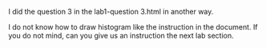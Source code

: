 I did the question 3 in the lab1-question 3.html in another way.

I do not know how to draw histogram like the instruction in the document. If you do not mind, can you give us an instruction the next lab section.